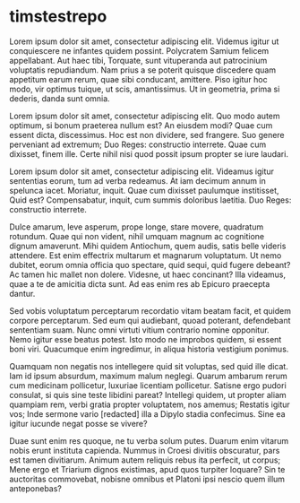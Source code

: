 timstestrepo
============
Lorem ipsum dolor sit amet, consectetur adipiscing elit. Videmus igitur ut conquiescere ne infantes quidem possint. Polycratem Samium felicem appellabant. Aut haec tibi, Torquate, sunt vituperanda aut patrocinium voluptatis repudiandum. Nam prius a se poterit quisque discedere quam appetitum earum rerum, quae sibi conducant, amittere. Piso igitur hoc modo, vir optimus tuique, ut scis, amantissimus. Ut in geometria, prima si dederis, danda sunt omnia. 

Lorem ipsum dolor sit amet, consectetur adipiscing elit. Quo modo autem optimum, si bonum praeterea nullum est? An eiusdem modi? Quae cum essent dicta, discessimus. Hoc est non dividere, sed frangere. Suo genere perveniant ad extremum; Duo Reges: constructio interrete. Quae cum dixisset, finem ille. Certe nihil nisi quod possit ipsum propter se iure laudari.

Lorem ipsum dolor sit amet, consectetur adipiscing elit. Videamus igitur sententias eorum, tum ad verba redeamus. At iam decimum annum in spelunca iacet. Moriatur, inquit. Quae cum dixisset paulumque institisset, Quid est? Compensabatur, inquit, cum summis doloribus laetitia. Duo Reges: constructio interrete. 

Dulce amarum, leve asperum, prope longe, stare movere, quadratum rotundum. Quae qui non vident, nihil umquam magnum ac cognitione dignum amaverunt. Mihi quidem Antiochum, quem audis, satis belle videris attendere. Est enim effectrix multarum et magnarum voluptatum. Ut nemo dubitet, eorum omnia officia quo spectare, quid sequi, quid fugere debeant? Ac tamen hic mallet non dolere. Videsne, ut haec concinant? Illa videamus, quae a te de amicitia dicta sunt. Ad eas enim res ab Epicuro praecepta dantur. 

Sed vobis voluptatum perceptarum recordatio vitam beatam facit, et quidem corpore perceptarum. Sed eum qui audiebant, quoad poterant, defendebant sententiam suam. Nunc omni virtuti vitium contrario nomine opponitur. Nemo igitur esse beatus potest. Isto modo ne improbos quidem, si essent boni viri. Quacumque enim ingredimur, in aliqua historia vestigium ponimus. 

Quamquam non negatis nos intellegere quid sit voluptas, sed quid ille dicat. Iam id ipsum absurdum, maximum malum neglegi. Quarum ambarum rerum cum medicinam pollicetur, luxuriae licentiam pollicetur. Satisne ergo pudori consulat, si quis sine teste libidini pareat? Intellegi quidem, ut propter aliam quampiam rem, verbi gratia propter voluptatem, nos amemus; Restatis igitur vos; Inde sermone vario [redacted] illa a Dipylo stadia confecimus. Sine ea igitur iucunde negat posse se vivere? 

Duae sunt enim res quoque, ne tu verba solum putes. Duarum enim vitarum nobis erunt instituta capienda. Nummus in Croesi divitiis obscuratur, pars est tamen divitiarum. Animum autem reliquis rebus ita perfecit, ut corpus; Mene ergo et Triarium dignos existimas, apud quos turpiter loquare? Sin te auctoritas commovebat, nobisne omnibus et Platoni ipsi nescio quem illum anteponebas?